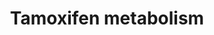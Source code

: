 ---
annotations:
- id: DOID:0060075
  parent: disease of cellular proliferation
  type: Disease Ontology
  value: estrogen-receptor positive breast cancer
- id: PW:0001229
  parent: classic metabolic pathway
  type: Pathway Ontology
  value: xenobiotic metabolic pathway
- id: PW:0000624
  parent: disease pathway
  type: Pathway Ontology
  value: breast cancer pathway
authors:
- Pieter Giesbertz
- MaintBot
- Khanspers
- Egonw
- Ddigles
- Zari
- DeSl
- Eweitz
citedin:
- link: PMC9377275
  title: 'Identifying Drug-Induced Liver Injury Associated With Inflammation-Drug
    and Drug-Drug Interactions in Pharmacologic Treatments for COVID-19 by Bioinformatics
    and System Biology Analyses: The Role of Pregnane X Receptor (2022)'
- link: PMC9015122
  title: Understanding signaling and metabolic paths using semantified and harmonized
    information about biological interactions (2022)
- link: 10.1159/000535120
  title: Human Monocytes Exposed to SARS-CoV-2 Display Features of Innate Immune Memory
    Producing High Levels of CXCL10 upon Restimulation (2023)
- link: PMC4599789
  title: The impact of PPARα activation on whole genome gene expression in human precision
    cut liver slices (2015)
communities:
- ONTOX
description: 'Tamoxifen (TMX), sold under the brand name Nolvadex among others, is
  a medication that is used to prevent breast cancer in women and treat breast cancer
  in women and men.[1] It is also being studied for other types of cancer[1]. Tamoxifen
  is currently used for the treatment of both early and advanced estrogen receptor
  (ER)-positive (ER+) breast cancer in pre- and post-menopausal women[2]. Additionally,
  it is the most common hormone treatment for male breast cancer.  [1]: https://www.cancer.gov/about-cancer/treatment/drugs/tamoxifencitrate
  [2]: Jordan, V. Craig. "A current view of tamoxifen for the treatment and prevention
  of breast cancer." British journal of pharmacology 110.2 (1993): 507-517.'
last-edited: 2024-08-02
ndex: 2517bb3f-8b62-11eb-9e72-0ac135e8bacf
organisms:
- Homo sapiens
redirect_from:
- /index.php/Pathway:WP691
- /instance/WP691
- /instance/WP691_r135040
revision: r135040
schema-jsonld:
- '@context': https://schema.org/
  '@id': https://wikipathways.github.io/pathways/WP691.html
  '@type': Dataset
  creator:
    '@type': Organization
    name: WikiPathways
  description: 'Tamoxifen (TMX), sold under the brand name Nolvadex among others,
    is a medication that is used to prevent breast cancer in women and treat breast
    cancer in women and men.[1] It is also being studied for other types of cancer[1].
    Tamoxifen is currently used for the treatment of both early and advanced estrogen
    receptor (ER)-positive (ER+) breast cancer in pre- and post-menopausal women[2].
    Additionally, it is the most common hormone treatment for male breast cancer.  [1]:
    https://www.cancer.gov/about-cancer/treatment/drugs/tamoxifencitrate [2]: Jordan,
    V. Craig. "A current view of tamoxifen for the treatment and prevention of breast
    cancer." British journal of pharmacology 110.2 (1993): 507-517.'
  keywords:
  - 4-hydroxy-N-desmethyltamoxifen
  - CYP1A1
  - CYP1A2
  - CYP1B1
  - CYP2A6
  - CYP2C19
  - CYP2C8
  - CYP2C9
  - CYP2D6
  - CYP2E1
  - CYP3A4
  - CYP3A5
  - FMO1
  - FMO3
  - Metabolite
  - N,N-didesmethyltamoxifen
  - N-desmethyltamoxifen
  - PAP
  - PAPS
  - SSRI
  - SULT1A1
  - SULT1E1
  - SULT2A1
  - Tamoxifen-N-oxide
  - UGT1A10
  - UGT1A4
  - UGT1A8
  - UGT2B15
  - UGT2B7
  - alpha-hydroxy-N-desmethyltamoxifen
  - alpha-hydroxytamoxifen
  - cis-4-hydroxytamoxifen
  - deamino-hydroxytamoxifen
  - tamoxifen-N-glucuronide
  - trans-4-hydroxytamoxifen
  - trans-tamoxifen
  license: CC0
  name: Tamoxifen metabolism
seo: CreativeWork
title: Tamoxifen metabolism
wpid: WP691
---